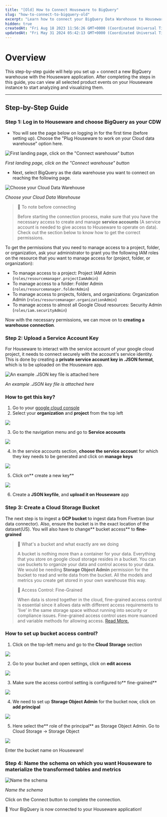 ```yaml
---
title: "[Old] How to Connect Houseware to BigQuery"
slug: "how-to-connect-to-bigquery-old"
excerpt: "Learn how to connect your BigQuery Data Warehouse to Houseware."
hidden: true
createdAt: "Fri Aug 18 2023 11:56:26 GMT+0000 (Coordinated Universal Time)"
updatedAt: "Fri May 31 2024 05:42:13 GMT+0000 (Coordinated Universal Time)"
---
```

# Overview

This step-by-step guide will help you set up + connect a new BigQuery warehouse with the Houseware application. After completing the steps in this guide, you can view all selected product events on your Houseware instance to start analyzing and visualizing them.

***

## Step-by-Step Guide

### Step 1: Log in to Houseware and choose BigQuery as your CDW

- You will see the page below on logging in for the first time (before setting up). Choose the "Plug Houseware to work on your Cloud data warehouse" option here.

![First landing page, click on the "Connect warehouse" button](https://files.readme.io/b73d134-image.png)

*First landing page, click on the "Connect warehouse" button*


- Next, select BigQuery as the data warehouse you want to connect on reaching the following page.

![Choose your Cloud Data Warehouse](https://files.readme.io/77e84d7-image.png)

*Choose your Cloud Data Warehouse*


> 🚧 To note before connecting
> 
> Before starting the connection process, make sure that you have the necessary access to create and manage **service accounts** (A service account is needed to give access to Houseware to operate on data). Check out the section below to know how to get the correct permissions.

To get the permissions that you need to manage access to a project, folder, or organization, ask your administrator to grant you the following IAM roles on the resource that you want to manage access for (project, folder, or organization):

- To manage access to a project: Project IAM Admin (`roles/resourcemanager.projectIamAdmin`)
- To manage access to a folder: Folder Admin (`roles/resourcemanager.folderAdmin`)
- To manage access to projects, folders, and organizations: Organization Admin (`roles/resourcemanager.organizationAdmin`)
- To manage access to almost all Google Cloud resources: Security Admin (`roles/iam.securityAdmin`)

Now with the necessary permissions, we can move on to **creating a warehouse connection**.

### Step 2: Upload a Service Account Key

For Houseware to interact with the service account of your google cloud project, it needs to connect securely with the account's service identity. This is done by creating a **private service account key in .JSON format**, which is to be uploaded on the Houseware app.

![An example .JSON key file is attached here](https://files.readme.io/e97dd21-image.png)

*An example .JSON key file is attached here*


### How to get this key?

1. Go to your [google cloud console](https://console.cloud.google.com/welcome?pli=1&project=quizizzer)
2. Select your **organization** and **project** from the top left

![](https://files.readme.io/4439de1-image.png)


3. Go to the navigation menu and go to **Service accounts**

![](https://files.readme.io/f4fb117-image.png)


4. In the service accounts section, **choose the service accoun**t for which they key needs to be generated and click on **manage keys**

![](https://files.readme.io/bb7da26-image.png)


5. Click on** create a new key**

![](https://files.readme.io/39790ae-image.png)


6. Create a **JSON keyfile**, and **upload it on Houseware** app

### Step 3: Create a Cloud Storage Bucket

The next step is to ingest a **GCP bucket** to ingest data from Fivetran (our data connector). Also, ensure the bucket is in the exact location of the dataset(US). You will also have to change** bucket access** to **fine-grained**

> 📘 What's a bucket and what exactly are we doing
> 
> A bucket is nothing more than a container for your data. Everything that you store on google cloud storage resides in a bucket. You can use buckets to organize your data and control access to your data. We would be needing **Storage Object Admin** permission for the bucket to read and write data from the bucket. All the models and metrics you create get stored in your own warehouse this way.

> 📘 Access Control: Fine-Grained
> 
> When data is stored together in the cloud, fine-grained access control is essential since it allows data with different access requirements to ‘live’ in the same storage space without running into security or compliance issues. Fine-grained access control uses more nuanced and variable methods for allowing access. [Read More.](https://www.immuta.com/blog/what-is-fine-grained-access-control-and-why-its-so-important/)

### How to set up bucket access control?

1. Click on the top-left menu and go to the **Cloud Storage** section

![](https://files.readme.io/d370c47-image.png)


2. Go to your bucket and open settings, click on **edit access**

![](https://files.readme.io/d2d1604-image.png)


3. Make sure the access control setting is configured to** fine-grained**

![](https://files.readme.io/770f512-image.png)


4. We need to set up **Storage Object Admin** for the bucket now, click on **add principal**

![](https://files.readme.io/75ff127-image.png)


5. Here select the** role of the principal** as Storage Object Admin. Go to Cloud Storage -> Storage Object

![](https://files.readme.io/bdacf55-image.png)


Enter the bucket name on Houseware!

### Step 4:  Name the schema on which you want Houseware to materialize the transformed tables and metrics

![Name the schema](https://files.readme.io/12f9b6f-image.png)

*Name the schema*


Click on the Connect button to complete the connection. 

 :tada: Your BigQuery is now connected to your Houseware application!
